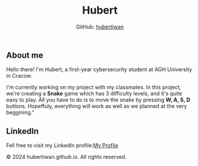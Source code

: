 <header>
     <h1>Hubert</h1>
     <p>GitHub: <a href="https://github.com/hubertiwan" target="_blank">hubertiwan</a></p>
 </header>

 <section>
     <h2>About me</h2>
     <p>Hello there! I'm Hubert, a first-year cybersecurity student at AGH University in Cracow.</p>
     <p>I'm currently working on my project with my classmates. In this project, we're creating a <b>Snake</b> game which has 3 difficulty levels, and it's quite easy to play. All you have to do is to move the snake by pressing <b>W, A, S, D</b> buttons. Hopeffuly, everything will work as well as we planned at the very beggining."</p>
 </section>

 <section>
     <h2>LinkedIn</h2>
     <p>Fell free to visit my LinkedIn profile:<a href="[https://www.linkedin.com/in/twojalinkdoin](https://www.linkedin.com/in/hubert-iwanowski-727106218/)" target="_blank">My Profile</a></p>
 </section>

 <footer>
     &copy; 2024 hubertiwan.github.io. All rights reserved.
 </footer>

